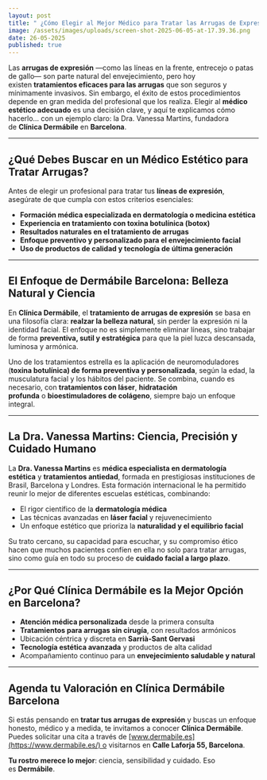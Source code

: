 ```yaml
---
layout: post
title: " ¿Cómo Elegir al Mejor Médico para Tratar las Arrugas de Expresión? "
image: /assets/images/uploads/screen-shot-2025-06-05-at-17.39.36.png
date: 26-05-2025
published: true
---
```

Las **arrugas de expresión** —como las líneas en la frente, entrecejo o patas de gallo— son parte natural del envejecimiento, pero hoy existen **tratamientos eficaces para las arrugas** que son seguros y mínimamente invasivos. Sin embargo, el éxito de estos procedimientos depende en gran medida del profesional que los realiza. Elegir al **médico estético adecuado** es una decisión clave, y aquí te explicamos cómo hacerlo… con un ejemplo claro: la Dra. Vanessa Martins, fundadora de **Clínica Dermábile** en **Barcelona**.

- - -

## ¿Qué Debes Buscar en un **Médico Estético para Tratar Arrugas**?

Antes de elegir un profesional para tratar tus **líneas de expresión**, asegúrate de que cumpla con estos criterios esenciales:

* **Formación médica especializada en dermatología o medicina estética**
* **Experiencia en tratamiento con toxina botulínica (botox)**
* **Resultados naturales en el tratamiento de arrugas**
* **Enfoque preventivo y personalizado para el envejecimiento facial**
* **Uso de productos de calidad y tecnología de última generación**

- - -

## El Enfoque de **Dermábile Barcelona**: Belleza Natural y Ciencia

En **Clínica Dermábile**, el **tratamiento de arrugas de expresión** se basa en una filosofía clara: **realzar la belleza natural**, sin perder la expresión ni la identidad facial. El enfoque no es simplemente eliminar líneas, sino trabajar de forma **preventiva, sutil y estratégica** para que la piel luzca descansada, luminosa y armónica.

Uno de los tratamientos estrella es la aplicación de neuromoduladores (**toxina botulínica) de forma preventiva y personalizada**, según la edad, la musculatura facial y los hábitos del paciente. Se combina, cuando es necesario, con **tratamientos con láser**, **hidratación profunda** o **bioestimuladores de colágeno**, siempre bajo un enfoque integral.

- - -

## La Dra. Vanessa Martins: Ciencia, Precisión y Cuidado Humano

La **Dra. Vanessa Martins** es **médica especialista en dermatología estética** y **tratamientos antiedad**, formada en prestigiosas instituciones de Brasil, Barcelona y Londres. Esta formación internacional le ha permitido reunir lo mejor de diferentes escuelas estéticas, combinando:

* El rigor científico de la **dermatología médica**
* Las técnicas avanzadas en **láser facial** y rejuvenecimiento
* Un enfoque estético que prioriza la **naturalidad y el equilibrio facial**

Su trato cercano, su capacidad para escuchar, y su compromiso ético hacen que muchos pacientes confíen en ella no solo para tratar arrugas, sino como guía en todo su proceso de **cuidado facial a largo plazo**.

- - -

## ¿Por Qué **Clínica Dermábile** es la Mejor Opción en **Barcelona**?

* **Atención médica personalizada** desde la primera consulta
* **Tratamientos para arrugas sin cirugía**, con resultados armónicos
* Ubicación céntrica y discreta en **Sarrià-Sant Gervasi**
* **Tecnología estética avanzada** y productos de alta calidad
* Acompañamiento continuo para un **envejecimiento saludable y natural**

- - -

## Agenda tu Valoración en **Clínica Dermábile Barcelona**

Si estás pensando en **tratar tus arrugas de expresión** y buscas un enfoque honesto, médico y a medida, te invitamos a conocer **Clínica Dermábile**. Puedes solicitar una cita a través de [www.dermabile.es](https://www.dermabile.es/) o visitarnos en **Calle Laforja 55, Barcelona**.

**Tu rostro merece lo mejor**: ciencia, sensibilidad y cuidado. Eso es **Dermábile**.